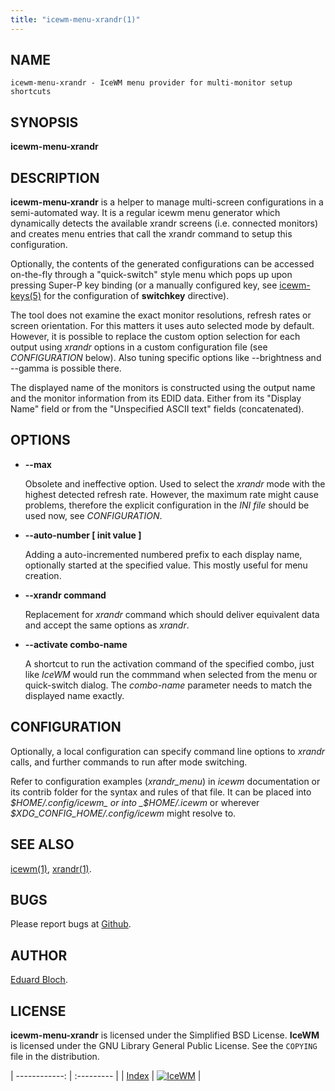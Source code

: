 ```yaml
---
title: "icewm-menu-xrandr(1)"
---
```

## NAME

    icewm-menu-xrandr - IceWM menu provider for multi-monitor setup shortcuts

## SYNOPSIS

**icewm-menu-xrandr**

## DESCRIPTION

**icewm-menu-xrandr** is a helper to manage multi-screen configurations
in a semi-automated way. It is a regular icewm menu generator which dynamically
detects the available xrandr screens (i.e. connected monitors) and
creates menu entries that call the xrandr command to setup this
configuration.

Optionally, the contents of the generated configurations can be accessed
on-the-fly through a "quick-switch" style menu which pops up upon
pressing Super-P key binding (or a manually configured key, see
[icewm-keys(5)](icewm-keys) for the configuration of **switchkey** directive).

The tool does not examine the exact monitor resolutions, refresh rates
or screen orientation. For this matters it uses auto selected mode by
default. However, it is possible to replace the custom option selection
for each output using _xrandr_ options in a custom configuration file
(see _CONFIGURATION_ below). Also tuning specific options like
\--brightness and --gamma is possible there.

The displayed name of the monitors is constructed using the output name
and the monitor information from its EDID data. Either from its "Display
Name" field or from the "Unspecified ASCII text" fields (concatenated).

## OPTIONS

- **--max**

    Obsolete and ineffective option. Used to select the _xrandr_ mode with the
    highest detected refresh rate. However, the maximum rate might cause
    problems, therefore the explicit configuration in the _INI file_ should be
    used now, see _CONFIGURATION_.

- **--auto-number \[ init value \]**

    Adding a auto-incremented numbered prefix to each display name,
    optionally started at the specified value. This mostly useful for menu
    creation.

- **--xrandr command**

    Replacement for _xrandr_ command which should deliver equivalent data
    and accept the same options as _xrandr_.

- **--activate combo-name**

    A shortcut to run the activation command of the specified combo, just
    like _IceWM_ would run the commmand when selected from the menu or
    quick-switch dialog. The _combo-name_ parameter needs to match the
    displayed name exactly.

## CONFIGURATION

Optionally, a local configuration can specify command line options to
_xrandr_ calls, and further commands to run after mode switching.

Refer to configuration examples (_xrandr\_menu_) in _icewm_
documentation or its contrib folder for the syntax and rules of that
file. It can be placed into _$HOME/.config/icewm_ or into
_$HOME/.icewm_ or wherever _$XDG\_CONFIG\_HOME/.config/icewm_ might
resolve to.

## SEE ALSO

[icewm(1)](icewm),
[xrandr(1)](https://manned.org/xrandr.1).

## BUGS

Please report bugs at [Github](https://github.com/bbidulock/icewm/issues).

## AUTHOR

[Eduard Bloch](mailto:edi@gmx.de).

## LICENSE

**icewm-menu-xrandr** is licensed under the Simplified BSD License.
**IceWM** is licensed under the GNU Library General Public License.
See the `COPYING` file in the distribution.

| ------------: | :--------- |
| [Index](/man) | [![IceWM](/images/logom.jpg "ice-wm.org")](https://ice-wm.org "ice-wm.org") |

